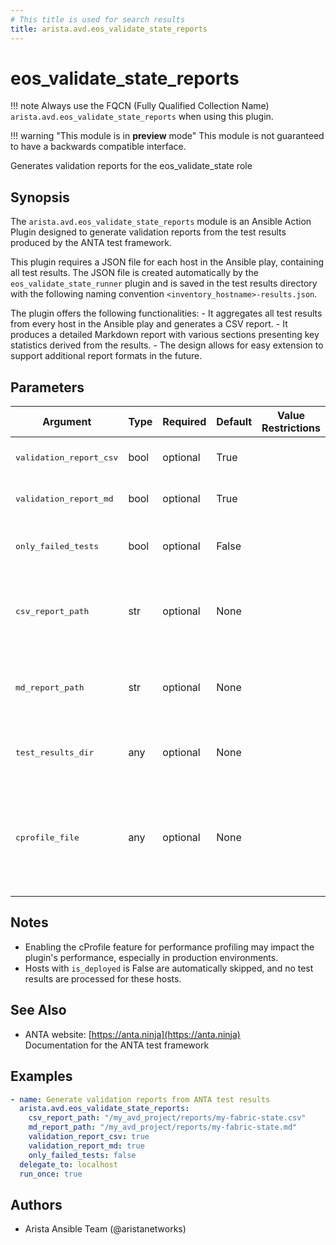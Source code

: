 ```yaml
---
# This title is used for search results
title: arista.avd.eos_validate_state_reports
---
```

<!--
  ~ Copyright (c) 2023-2024 Arista Networks, Inc.
  ~ Use of this source code is governed by the Apache License 2.0
  ~ that can be found in the LICENSE file.
  -->

# eos_validate_state_reports

!!! note
    Always use the FQCN (Fully Qualified Collection Name) `arista.avd.eos_validate_state_reports` when using this plugin.

!!! warning "This module is in **preview** mode"
    This module is not guaranteed to have a backwards compatible interface.

Generates validation reports for the eos\_validate\_state role

## Synopsis

The <code>arista.avd.eos\_validate\_state\_reports</code> module is an Ansible Action Plugin designed to generate validation reports from the test results produced by the ANTA test framework.

This plugin requires a JSON file for each host in the Ansible play, containing all test results. The JSON file is created automatically by the <code>eos\_validate\_state\_runner</code> plugin and is saved in the test results directory with the following naming convention <code>\<inventory\_hostname\>\-results.json</code>.

The plugin offers the following functionalities\:
  \- It aggregates all test results from every host in the Ansible play and generates a CSV report.
  \- It produces a detailed Markdown report with various sections presenting key statistics derived from the results.
  \- The design allows for easy extension to support additional report formats in the future.

## Parameters

| Argument | Type | Required | Default | Value Restrictions | Description |
| -------- | ---- | -------- | ------- | ------------------ | ----------- |
| <samp>validation_report_csv</samp> | bool | optional | True |  | Indicates whether a CSV report should be generated. |
| <samp>validation_report_md</samp> | bool | optional | True |  | Indicates whether a Markdown report should be generated. |
| <samp>only_failed_tests</samp> | bool | optional | False |  | Determines if the generated reports should include only the failed tests. |
| <samp>csv_report_path</samp> | str | optional | None |  | The absolute path where the CSV report will be saved.<br>Required if <code>validation\_report\_csv</code> is set to <code>True</code>. |
| <samp>md_report_path</samp> | str | optional | None |  | The absolute path where the Markdown report will be saved.<br>Required if <code>validation\_report\_md</code> is set to <code>True</code>. |
| <samp>test_results_dir</samp> | any | optional | None |  | The directory where the test results JSON file for each host will be saved. |
| <samp>cprofile_file</samp> | any | optional | None |  | The filename for storing cProfile data, useful for debugging performance issues.<br>Be aware that enabling cProfile can affect performance, so use it only for troubleshooting. |

## Notes

- Enabling the cProfile feature for performance profiling may impact the plugin\'s performance, especially in production environments.
- Hosts with <code>is\_deployed</code> is False are automatically skipped, and no test results are processed for these hosts.

## See Also

- ANTA website: [https://anta.ninja](https://anta.ninja)<br>Documentation for the ANTA test framework

## Examples

```yaml
- name: Generate validation reports from ANTA test results
  arista.avd.eos_validate_state_reports:
    csv_report_path: "/my_avd_project/reports/my-fabric-state.csv"
    md_report_path: "/my_avd_project/reports/my-fabric-state.md"
    validation_report_csv: true
    validation_report_md: true
    only_failed_tests: false
  delegate_to: localhost
  run_once: true
```

## Authors

- Arista Ansible Team (@aristanetworks)
